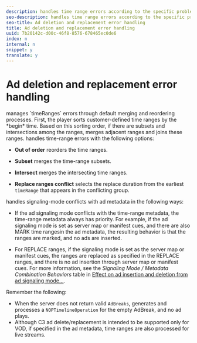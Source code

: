 ```yaml
---
description: handles time range errors according to the specific problem by merging or reordering the improperly defined time ranges.
seo-description: handles time range errors according to the specific problem by merging or reordering the improperly defined time ranges.
seo-title: Ad deletion and replacement error handling
title: Ad deletion and replacement error handling
uuid: 7b20142c-d00c-46f8-8576-678465ec0de6
index: n
internal: n
snippet: y
translate: y
---
```


# Ad deletion and replacement error handling

 <!-- PH element: phrases/primetime-sdk-name --> manages `timeRanges` errors through default merging and reordering processes. First, the player sorts customer-defined time ranges by the *begin* time. Based on this sorting order, if there are subsets and intersections among the ranges,  <!-- PH element: phrases/primetime-sdk-name --> merges adjacent ranges and joins these ranges.
<!-- PH element: phrases/primetime-sdk-name --> handles time-range errors with the following options:
* **Out of order** <!-- PH element: phrases/primetime-sdk-name --> reorders the time ranges.

* **Subset** <!-- PH element: phrases/primetime-sdk-name --> merges the time-range subsets.

* **Intersect** <!-- PH element: phrases/primetime-sdk-name --> merges the intersecting time ranges.

* **Replace ranges conflict** <!-- PH element: phrases/primetime-sdk-name --> selects the replace duration from the earliest `timeRange` that appears in the conflicting group. 


<!-- PH element: phrases/primetime-sdk-name --> handles signaling-mode conflicts with ad metadata in the following ways:

* If the ad signaling mode conflicts with the time-range metadata, the time-range metadata always has priority. For example, if the ad signaling mode is set as server map or manifest cues, and there are also MARK time rangesin the ad metadata, the resulting behavior is that the ranges are marked, and no ads are inserted.

* For REPLACE ranges, if the signaling mode is set as the server map or manifest cues, the ranges are replaced as specified in the REPLACE ranges, and there is no ad insertion through server map or manifest cues. For more information, see the *Signaling Mode / Metadata Combination Behaviors* table in [Effect on ad insertion and deletion from ad signaling mode...](c_psdk_android_2.5_signaling-mode-metadata-combos-android.md#c_psdk_signaling-mode-metadata-combos-android). 


Remember the following: 
* When the server does not return valid `AdBreaks`,  <!-- PH element: phrases/primetime-sdk-name --> generates and processes a `NOPTimelineOperation` for the empty AdBreak, and no ad plays.
* Although C3 ad delete/replacement is intended to be supported only for VOD, if specified in the ad metadata, time ranges are also processed for live streams.

